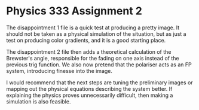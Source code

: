 
# Physics 333 Assignment 2

The disappointment 1 file is a quick test at producing a pretty image. It should not be taken as a physical simulation of the situation, but as just a test on producing color gradients, and it is a good starting place.

The disappointment 2 file then adds a theoretical calculation of the Brewster's angle, responsible for the fading on one axis instead of the previous trig function. We also now pretend that the polariser acts as an FP system, introducing finesse into the image.

I would recommend that the next steps are tuning the preliminary images or mapping out the physical equations describing the system better. If explaining the physics proves unnecessarily difficult, then making a simulation is also feasible.